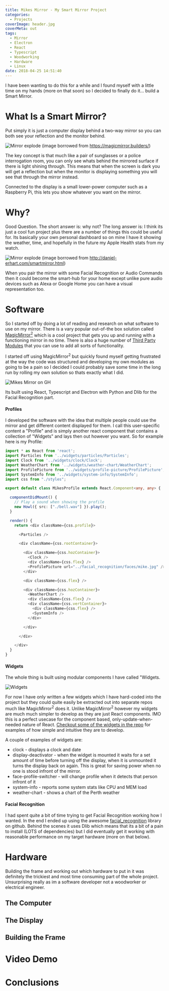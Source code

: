 ```yaml
---
title: Mikes Mirror - My Smart Mirror Project
categories:
  - Projects
coverImage: header.jpg
coverMeta: out
tags:
  - Mirror
  - Electron
  - React
  - Typescript
  - Woodworking
  - Hardware
  - Linux
date: 2018-04-25 14:51:40
---
```


I have been wanting to do this for a while and I found myself with a little time on my hands (more on that soon) so I decided to finally do it... build a Smart Mirror.

<!-- more -->

# What Is a Smart Mirror?

Put simply it is just a computer display behind a two-way mirror so you can both see your reflection and the monitor behind.

![Mirror explode](./mirrorexplode.jpg)
(image borrowed from https://magicmirror.builders/)

The key concept is that much like a pair of sunglasses or a police interrogation room, you can only see whats behind the mirrored surface if there is light shining through. This means that when the screen is dark you will get a reflection but when the monitor is displaying something you will see that through the mirror instead.

Connected to the display is a small lower-power computer such as a Raspberry Pi, this lets you show whatever you want on the mirror.

# Why?

Good Question. The short answer is: why not? The long answer is: I think its just a cool fun project plus there are a number of things this could be useful for. Its basically your own personal dashboard so on mine I have it showing the weather, time, and hopefully in the future my Apple Health stats from my watch.

![Mirror explode](./healthmock.jpg)
(image borrowed from http://daniel-erhart.com/smartmirror.html)

When you pair the mirror with some Facial Recognition or Audio Commands then it could become the smart-hub for your home except unlike pure audio devices such as Alexa or Google Home you can have a visual representation too.

# Software

So I started off by doing a lot of reading and research on what software to use on my mirror. There is a vary popular out-of-the box solution called [MagicMirror<sup>2</sup>](https://magicmirror.builders/) which is a cool project that gets you up and running with a functioning mirror in no time. There is also a huge number of [Third Party Modules](https://github.com/MichMich/MagicMirror/wiki/3rd-Party-Modules) that you can use to add all sorts of functionality.

I started off using MagicMirror<sup>2</sup> but quickly found myself getting frustrated at the way the code was structured and developing my own modules as going to be a pain so I decided I could probably save some time in the long run by rolling my own solution so thats exactly what I did.

![Mikes Mirror on GH](./githubss.png)

Its built using React, Typescript and Electron with Python and Dlib for the Facial Recognition part.

#### Profiles

I developed the software with the idea that multiple people could use the mirror and get different content displayed for them. I call this user-specific content a "Profile" and is simply another react component that contains a collection of "Widgets" and lays then out however you want. So for example here is my Profile:

```typescript
import * as React from 'react';
import Particles from '../widgets/particles/Particles';
import Clock from '../widgets/clock/Clock';
import WeatherChart from '../widgets/weather-chart/WeatherChart';
import ProfilePicture from '../widgets/profile-picture/ProfilePicture';
import SystemInfo from '../widgets/system-info/SystemInfo';
import css from "./styles";

export default class MikesProfile extends React.Component<any, any> {

  componentDidMount() {
    // Play a sound when showing the profile
    new Howl({ src: ["./bell.wav"] }).play();
  }

  render() {
    return <div className={css.profile}>

      <Particles />

      <div className={css.rootContainer}>

        <div className={css.hozContainer}>
          <Clock />
          <div className={css.flex} />
          <ProfilePicture url="../facial_recognition/faces/mike.jpg" />
        </div>

        <div className={css.flex} />

        <div className={css.hozContainer}>
          <WeatherChart />
          <div className={css.flex} />
          <div className={css.vertContainer}>
            <div className={css.flex} />
            <SystemInfo />
          </div>

        </div>

      </div>

    </div>
  }
}

```

#### Widgets

The whole thing is built using modular components I have called "Widgets. 

![Widgets](./widgetsss.png)

For now I have only written a few widgets which I have hard-coded into the project but they could quite easily be extracted out into separate repos much like MagicMirror<sup>2</sup> does it. Unlike MagicMirror<sup>2</sup> however my widgets are much much simpler to develop as they are just React components. IMO this is a perfect usecase for the component based, only-update-when-needed nature of React. [Checkout some of the widgets in the repo](https://github.com/mikecann/mikes-mirror/tree/master/src/widgets) for examples of how simple and intuitive they are to develop.

A couple of examples of widgets are:

* clock - displays a clock and date
* display-deactivator - when the widget is mounted it waits for a set amount of time before turning off the display, when it is unmounted it turns the display back on again. This is great for saving power when no one is stood infront of the mirror.
* face-profile-switcher - will change profile when it detects that person infront of it
* system-info - reports some system stats like CPU and MEM load
* weather-chart - shows a chart of the Perth weather

#### Facial Recognition

I had spent quite a bit of time trying to get Facial Recognition working how I wanted. In the end I ended up using the awesome [facial_recognition](https://github.com/ageitgey/face_recognition) library on github. Behind the scenes it uses Dlib which means that its a bit of a pain to install (LOTS of dependencies) but I did eventually get it working with reasonable performance on my target hardware (more on that below).

# Hardware

Building the frame and working out which hardware to put in it was definitely the trickiest and most time consuming part of the whole project. Unsurprising really as im a software developer not a woodworker or electrical engineer.

## The Computer

## The Display

## Building the Frame

# Video Demo



# Conclusions